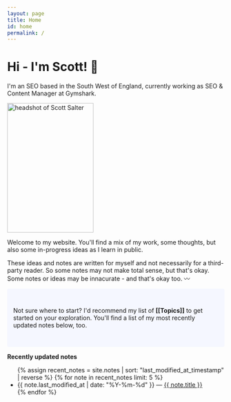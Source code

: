 ```yaml
---
layout: page
title: Home
id: home
permalink: /
---
```


# Hi - I'm Scott! 👋

I'm an SEO based in the South West of England, currently working as SEO & Content Manager at Gymshark.

<img src="https://media.licdn.com/dms/image/D4E03AQGkrVoHxjVz-Q/profile-displayphoto-shrink_800_800/0/1678379575775?e=1720051200&v=beta&t=opclBqkIcYlcr_v_79LuTbvgEqGCy1vZHy5DoLOXJ-w" alt="headshot of Scott Salter" style="width:200px;height:300px;"/>

Welcome to my website. You'll find a mix of my work, some thoughts, but also some in-progress ideas as I learn in public. 

These ideas and notes are written for myself and not necessarily for a third-party reader. So some notes may not make total sense, but that's okay. Some notes or ideas may be innacurate - and that's okay too. 
〰️

<p style="padding: 3em 1em; background: #f5f7ff; border-radius: 4px;">
  Not sure where to start? I'd recommend my list of <span style="font-weight: bold">[[Topics]]</span> to get started on your exploration. You'll find a list of my most recently updated notes below, too.
</p>



<strong>Recently updated notes</strong>

<ul>
  {% assign recent_notes = site.notes | sort: "last_modified_at_timestamp" | reverse %}
  {% for note in recent_notes limit: 5 %}
    <li>
      {{ note.last_modified_at | date: "%Y-%m-%d" }} — <a class="internal-link" href="{{ site.baseurl }}{{ note.url }}">{{ note.title }}</a>
    </li>
  {% endfor %}
</ul>

<style>
  .wrapper {
    max-width: 46em;
  }
</style>
